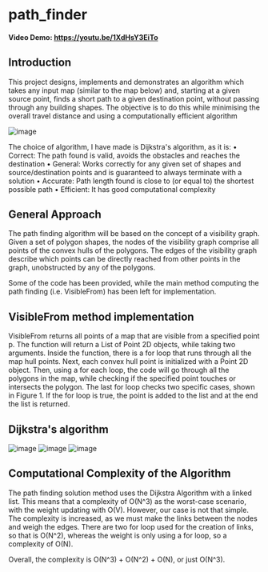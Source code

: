 # path_finder

#### Video Demo: https://youtu.be/1XdHsY3EiTo

## Introduction
This project designs, implements and demonstrates an algorithm which takes any input map 
(similar to the map below) and, starting at a given source point, finds a short path to a given
destination point, without passing through any building shapes. The objective is to do this while 
minimising the overall travel distance and using a computationally efficient algorithm

![image](https://github.com/Tollymon13/path_finder/assets/159135691/baa419ea-c62b-4a52-86ad-f456ded83e48)

The choice of algorithm, I have made is Dijkstra's algorithm, as it is:
• Correct: The path found is valid, avoids the obstacles and reaches the destination
• General: Works correctly for any given set of shapes and
source/destination points and is guaranteed to always terminate with a solution
• Accurate: Path length found is close to (or equal to) the shortest possible path
• Efficient: It has good computational complexity

## General Approach
The path finding algorithm will be based on the concept of a visibility graph. Given a set of polygon 
shapes, the nodes of the visibility graph comprise all points of the convex hulls of the polygons. The 
edges of the visibility graph describe which points can be directly reached from other points in the 
graph, unobstructed by any of the polygons.

Some of the code has been provided, while the main method computing the path finding (i.e. VisibleFrom) has been left for implementation.

## VisibleFrom method implementation

VisibleFrom returns all points of a map that are visible from a specified point p. The function will return a
List of Point 2D objects, while taking two arguments. Inside the function, there is a for loop that runs
through all the map hull points. Next, each convex hull point is initialized with a Point 2D object. Then,
using a for each loop, the code will go through all the polygons in the map, while checking if the specified
point touches or intersects the polygon. The last for loop checks two specific cases, shown in Figure 1. If the
for loop is true, the point is added to the list and at the end the list is returned.
## Dijkstra's algorithm

![image](https://github.com/Tollymon13/path_finder/assets/159135691/49ef4039-6321-4b29-ab91-33ca0f51e58c)
![image](https://github.com/Tollymon13/path_finder/assets/159135691/a221eee9-9777-4d34-a6b9-640f01d3c381)
![image](https://github.com/Tollymon13/path_finder/assets/159135691/3f15e5ae-1e05-4ebe-8f8c-bd487c02e9d3)

## Computational Complexity of the Algorithm

The path finding solution method uses the Dijkstra Algorithm with a linked list. This means that a
complexity of O(N^3) as the worst-case scenario, with the weight updating with O(V). However, our case is
not that simple. The complexity is increased, as we must make the links between the nodes and weigh the
edges. There are two for loop used for the creation of links, so that is O(N^2), whereas the weight is only
using a for loop, so a complexity of O(N).

Overall, the complexity is O(N^3) + O(N^2) + O(N), or just O(N^3).
